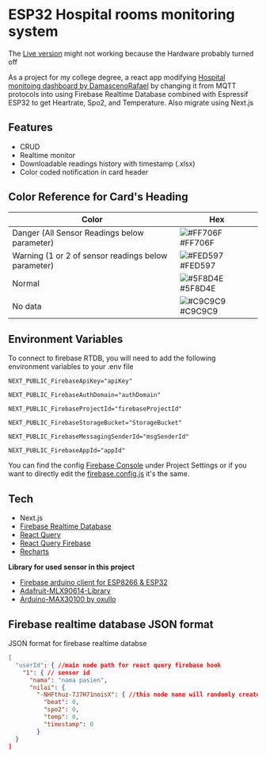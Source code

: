 # ESP32 Hospital rooms monitoring system

The [Live version](https://esp32-hospital-monitoring-system.vercel.app/) might not working because the Hardware probably turned off

As a project for my college degree, a react app modifying
[Hospital monitoing dashboard by DamascenoRafael](https://github.com/DamascenoRafael/hospital-monitor-dashboard) by changing it from MQTT protocols into using Firebase Realtime Database combined with Espressif ESP32 to get Heartrate, Spo2, and Temperature. Also migrate using Next.js

## Features

- CRUD
- Realtime monitor
- Downloadable readings history with timestamp (.xlsx)
- Color coded notification in card header

## Color Reference for Card's Heading

| Color                                               | Hex                                                              |
| --------------------------------------------------- | ---------------------------------------------------------------- |
| Danger (All Sensor Readings below parameter)        | ![#FF706F](https://via.placeholder.com/10/ff706f?text=+) #FF706F |
| Warning (1 or 2 of sensor readings below parameter) | ![#FED597](https://via.placeholder.com/10/fed597?text=+) #FED597 |
| Normal                                              | ![#5F8D4E](https://via.placeholder.com/10/5f8d4e?text=+) #5F8D4E |
| No data                                             | ![#C9C9C9](https://via.placeholder.com/10/c9c9c9?text=+) #C9C9C9 |

## Environment Variables

To connect to firebase RTDB, you will need to add the following environment variables to your .env file

`NEXT_PUBLIC_FirebaseApiKey="apiKey"`

`NEXT_PUBLIC_FirebaseAuthDomain="authDomain"`

`NEXT_PUBLIC_FirebaseProjectId="firebaseProjectId"`

`NEXT_PUBLIC_FirebaseStorageBucket="StorageBucket"`

`NEXT_PUBLIC_FirebaseMessagingSenderId="msgSenderId"`

`NEXT_PUBLIC_FirebaseAppId="appId"`

You can find the config [Firebase Console](https://console.firebase.google.com) under Project Settings or if you want to directly edit the
[firebase.config.js](https://github.com/ikbakkk/Esp32-Hospital-Monitoring-System/blob/main/src/config/firebase.config.js) it's the same.

## Tech

- Next.js
- [Firebase Realtime Database](https://firebase.google.com/products/realtime-database)
- [React Query](https://tanstack.com/query/v4/?from=reactQueryV3&original=https://react-query-v3.tanstack.com/)
- [React Query Firebase](react-query-firebase.invertase.dev)
- [Recharts](https://recharts.org)

**Library for used sensor in this project**

- [Firebase arduino client for ESP8266 & ESP32](https://github.com/mobizt/Firebase-ESP-Client)
- [Adafruit-MLX90614-Library](https://github.com/adafruit/Adafruit-MLX90614-Library)
- [Arduino-MAX30100 by oxullo](https://github.com/oxullo/Arduino-MAX30100)

## Firebase realtime database JSON format

JSON format for firebase realtime databse

```JSON
[
  "userId": { //main node path for react query firebase hook
    "1": { // sensor id
      "nama": "nama pasien",
      "nilai": {
        "-NHFthuz-7J7H71noisX": { //this node name will randomly created by ESP32
          "beat": 0,
          "spo2": 0,
          "temp": 0,
          "timestamp": 0
        }
  }
]
```

<!-- **How it's look like in firebase console**

![node](https://github.com/ikbakkk/Esp32-Hospital-Monitoring-System/blob/main/images/nodeData.png?raw=true)
## Screenshots

![main](https://github.com/ikbakkk/Esp32-Hospital-Monitoring-System/blob/main/images/Home.png?raw=true)

![bar](https://github.com/ikbakkk/Esp32-Hospital-Monitoring-System/blob/main/images/barcharts.png?raw=true)

![history](https://github.com/ikbakkk/Esp32-Hospital-Monitoring-System/blob/main/images/history.png?raw=true)

![gif](https://github.com/ikbakkk/Esp32-Hospital-Monitoring-System/blob/main/images/gif.gif?raw=true) -->
